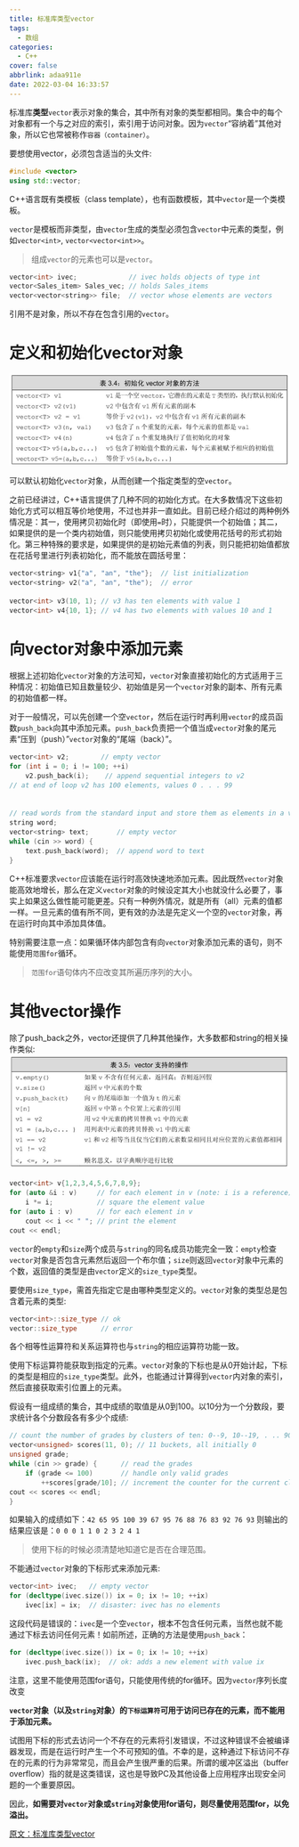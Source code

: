 ```yaml
---
title: 标准库类型vector
tags:
  - 数组
categories:
  - C++
cover: false
abbrlink: adaa911e
date: 2022-03-04 16:33:57
---
```


标准库**类型**`vector`表示对象的集合，其中所有对象的类型都相同。集合中的每个对象都有一个与之对应的索引，索引用于访问对象。因为`vector`“容纳着”其他对象，所以它也常被称作`容器（container）`。

要想使用vector，必须包含适当的头文件:
```cpp
#include <vector>
using std::vector;
```

C++语言既有类模板（class template），也有函数模板，其中`vector`是一个类模板。

`vector`是模板而非类型，由`vector`生成的类型必须包含`vector`中元素的类型，例如`vector<int>`, `vector<vector<int>>`。
> 组成`vector`的元素也可以是`vector`。

```cpp
vector<int> ivec;             // ivec holds objects of type int
vector<Sales_item> Sales_vec; // holds Sales_items
vector<vector<string>> file;  // vector whose elements are vectors
```

引用不是对象，所以不存在包含引用的`vector`。

# 定义和初始化vector对象
![](17-标准库类型vector/1.png)

可以默认初始化`vector`对象，从而创建一个指定类型的空`vector`。

之前已经讲过，C++语言提供了几种不同的初始化方式。在大多数情况下这些初始化方式可以相互等价地使用，不过也并非一直如此。目前已经介绍过的两种例外情况是：其一，使用拷贝初始化时（即使用`=`时），只能提供一个初始值；其二，如果提供的是一个类内初始值，则只能使用拷贝初始化或使用花括号的形式初始化。第三种特殊的要求是，如果提供的是初始元素值的列表，则只能把初始值都放在花括号里进行列表初始化，而不能放在圆括号里：
```cpp
vector<string> v1{"a", "an", "the"};  // list initialization
vector<string> v2("a", "an", "the");  // error

vector<int> v3(10, 1); // v3 has ten elements with value 1
vector<int> v4{10, 1}; // v4 has two elements with values 10 and 1
```

# 向vector对象中添加元素
根据上述初始化`vector`对象的方法可知，`vector`对象直接初始化的方式适用于三种情况：初始值已知且数量较少、初始值是另一个`vector`对象的副本、所有元素的初始值都一样。

对于一般情况，可以先创建一个空`vector`，然后在运行时再利用`vector`的成员函数`push_back`向其中添加元素。`push_back`负责把一个值当成`vector`对象的尾元素“压到（push）”`vector`对象的“尾端（back）”。
```cpp
vector<int> v2;        // empty vector
for (int i = 0; i != 100; ++i)
    v2.push_back(i);    // append sequential integers to v2
// at end of loop v2 has 100 elements, values 0 . . . 99


// read words from the standard input and store them as elements in a vector
string word;
vector<string> text;       // empty vector
while (cin >> word) {
    text.push_back(word);  // append word to text
}
```

C++标准要求`vector`应该能在运行时高效快速地添加元素。因此既然`vector`对象能高效地增长，那么在定义`vector`对象的时候设定其大小也就没什么必要了，事实上如果这么做性能可能更差。只有一种例外情况，就是所有（all）元素的值都一样。一旦元素的值有所不同，更有效的办法是先定义一个空的`vector`对象，再在运行时向其中添加具体值。

特别需要注意一点：如果循环体内部包含有向`vector`对象添加元素的语句，则不能使用`范围for`循环。
> `范围for`语句体内不应改变其所遍历序列的大小。


# 其他vector操作
除了push_back之外，vector还提供了几种其他操作，大多数都和string的相关操作类似:
![](17-标准库类型vector/2.png)

```cpp
vector<int> v{1,2,3,4,5,6,7,8,9};
for (auto &i : v)     // for each element in v (note: i is a reference)
    i *= i;           // square the element value
for (auto i : v)      // for each element in v
    cout << i << " "; // print the element
cout << endl;
```

`vector`的`empty`和`size`两个成员与`string`的同名成员功能完全一致：`empty`检查`vector`对象是否包含元素然后返回一个布尔值；`size`则返回`vector`对象中元素的个数，返回值的类型是由`vector`定义的`size_type`类型。

要使用`size_type`，需首先指定它是由哪种类型定义的。`vector`对象的类型总是包含着元素的类型:
```cpp
vector<int>::size_type // ok
vector::size_type      // error
```

各个相等性运算符和关系运算符也与`string`的相应运算符功能一致。


使用下标运算符能获取到指定的元素。`vector`对象的下标也是从0开始计起，下标的类型是相应的`size_type`类型。此外，也能通过计算得到`vector`内对象的索引，然后直接获取索引位置上的元素。

假设有一组成绩的集合，其中成绩的取值是从0到100。以10分为一个分数段，要求统计各个分数段各有多少个成绩:
```cpp
// count the number of grades by clusters of ten: 0--9, 10--19, . .. 90--99, 100
vector<unsigned> scores(11, 0); // 11 buckets, all initially 0
unsigned grade;
while (cin >> grade) {      // read the grades
    if (grade <= 100)       // handle only valid grades
        ++scores[grade/10]; // increment the counter for the current cluster
cout << scores << endl;
}
```
如果输入的成绩如下：`42 65 95 100 39 67 95 76 88 76 83 92 76 93`
则输出的结果应该是：`0 0 0 1 1 0 2 3 2 4 1`

> 使用下标的时候必须清楚地知道它是否在合理范围。


不能通过`vector`对象的下标形式来添加元素:
```cpp
vector<int> ivec;   // empty vector
for (decltype(ivec.size()) ix = 0; ix != 10; ++ix)
    ivec[ix] = ix;  // disaster: ivec has no elements
```
这段代码是错误的：`ivec`是一个空`vector`，根本不包含任何元素，当然也就不能通过下标去访问任何元素！如前所述，正确的方法是使用`push_back`：
```cpp
for (decltype(ivec.size()) ix = 0; ix != 10; ++ix)
    ivec.push_back(ix);  // ok: adds a new element with value ix
```
注意，这里不能使用范围for语句，只能使用传统的for循环。因为`vector`序列长度改变

**`vector`对象（以及`string`对象）的`下标运算符`可用于访问已存在的元素，而不能用于添加元素。**


试图用下标的形式去访问一个不存在的元素将引发错误，不过这种错误不会被编译器发现，而是在运行时产生一个不可预知的值。不幸的是，这种通过下标访问不存在的元素的行为非常常见，而且会产生很严重的后果。所谓的缓冲区溢出（buffer overflow）指的就是这类错误，这也是导致PC及其他设备上应用程序出现安全问题的一个重要原因。

因此，**如需要对`vector`对象或`string`对象使用for语句，则尽量使用范围for，以免溢出。**

[原文：标准库类型vector](https://weread.qq.com/web/reader/ff732fe072021a24ff7bb24k341323f021e34173cb3824c)